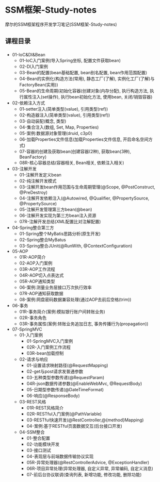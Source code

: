 # SSM框架-Study-notes
摩尔的SSM框架程序开发学习笔记(SSM框架-Study-notes)

## 课程目录
###
- 01-IoC&DI&Bean
  - 01-IoC入门案例(导入Spring坐标, 配置文件获取bean)
  - 02-DI入门案例
  - 03-Bean的配置(bean基础配置, bean别名配置, bean作用范围配置)
  - 04-Bean的实例化(构造方法(常用), 静态工厂(了解), 实例化工厂(了解)与FactoryBean(实用))
  - 05-Bean的生命周期(初始化容器(创建对象(内存分配), 执行构造方法, 执行属性注入(set操作), 执行bean初始化方法, 使用bean, 关闭/销毁容器)
- 02-依赖注入方式
  - 01-setter注入(简单类型(value), 引用类型(ref))
  - 02-构造器注入(简单类型(value), 引用类型(ref))
  - 03-自动装配(概念, 类型)
  - 04-集合注入(数组, Set, Map, Properties)
  - 05-案例:数据源对象管理(druid, c3p0)
  - 06-加载Properties文件信息(加载Properties文件信息, 开启命名空间方式)
  - 07-容器的创建及获取bean(创建容器(2种), 获取bean(3种), BeanFactory)
  - 08R-核心容器总结(容器相关, Bean相关, 依赖注入相关)
- 03-注解开发
  - 01-注解开发定义bean
  - 02-纯注解开发模式
  - 03-注解开发bean作用范围与生命周期管理(@Scope, @PostConstruct, @PreDestroy)
  - 04-注解开发依赖注入(@Autowired, @Qualifier, @PropertySource, @PropertySource)
  - 05-注解开发管理第三方bean(@bean)
  - 06-注解开发实现为第三方bean注入资源
  - 07R-注解开发总结(XML配置比对注解配置)
- 04-Spring整合第三方
  - 01-Spring整个MyBatis思路分析(原生开发)
  - 02-Spring整合MyBatus
  - 03-Spring整合JUnit(@RunWith, @ContextConfiguration)
- 05-AOP
  - 01R-AOP简介
  - 02-AOP入门案例
  - 03R-AOP工作流程
  - 04R-AOP切入点表达式
  - 05R-AOP通知类型
  - 06-案例:测量业务层接口万次执行效率
  - 07R-AOP通知获取数据
  - 08-案例:网盘密码数据兼容处理(通过AOP去前后空格(trim))
- 06-事务
  - 01R-事务简介(案例:模拟银行账户间转账业务)
  - 02R-事务角色
  - 03R-事务属性(案例:转账业务追加日志, 事务传播行为(propagation))
- 07-SpringMVC
  - 01-入门案例
    - 01-SpringMVC入门案例
    - 02R-入门案例工作流程
    - 03R-bean加载控制
  - 02-请求与响应
    - 01-设置请求映射路径(@RequestMapping)
    - 02-get与post请求发普通参数
    - 03-五种类型参数传递(@RequestParam)
    - 04R-json数据传递参数(@EnableWebMvc, @RequestBody)
    - 05-日期型参数传递(@DateTimeFormat)
    - 06-响应(@ResponseBody)
  - 03-REST风格
    - 01R-REST风格简介
    - 02R-RESTful入门案例(@PathVariable)
    - 03-RESTful快速开发(@RestController,@{method}Mapping)
    - 04-案例:基于RESTful页面数据交互(后台接口开发)
  - 04-SSM整合
    - 01-整合配置
    - 02-功能模块开发
    - 03-接口测试
    - 04-表现层与前端数据传输协议实现
    - 05R-异常处理器(@RestControllerAdvice, @ExceptionHandler)
    - 06R-项目异常处理(异常处理器, 自定义异常, 异常编码, 自定义消息)
    - 07-前后台协议联调(查询列表, 新增功能, 修改功能, 删除功能)